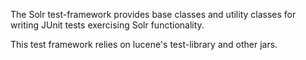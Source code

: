 The Solr test-framework provides base classes and utility classes for 
writing JUnit tests exercising Solr functionality.

This test framework relies on lucene's test-library and other jars.
